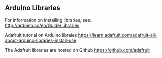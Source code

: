 ## Arduino Libraries


For information on installing libraries, see: http://arduino.cc/en/Guide/Libraries

Adafruit tutorial on Arduino libraies https://learn.adafruit.com/adafruit-all-about-arduino-libraries-install-use

The Adafruit libraries are hosted on Github https://github.com/adafruit

